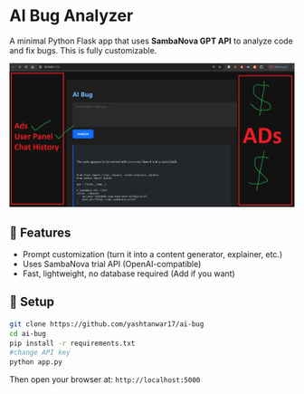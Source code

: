 # AI Bug Analyzer 
A minimal Python Flask app that uses **SambaNova GPT API** to analyze code and fix bugs. This is fully customizable. 

![AI Bug Screenshot](https://raw.githubusercontent.com/yashtanwar17/ai-bug/refs/heads/main/static/abt.png)
## 🔧 Features 
- Prompt customization (turn it into a content generator, explainer, etc.)
- Uses SambaNova trial API (OpenAI-compatible)
- Fast, lightweight, no database required (Add if you want)
## 🚀 Setup
```bash 
git clone https://github.com/yashtanwar17/ai-bug
cd ai-bug
pip install -r requirements.txt
#change API key
python app.py
```
Then open your browser at: `http://localhost:5000` 
